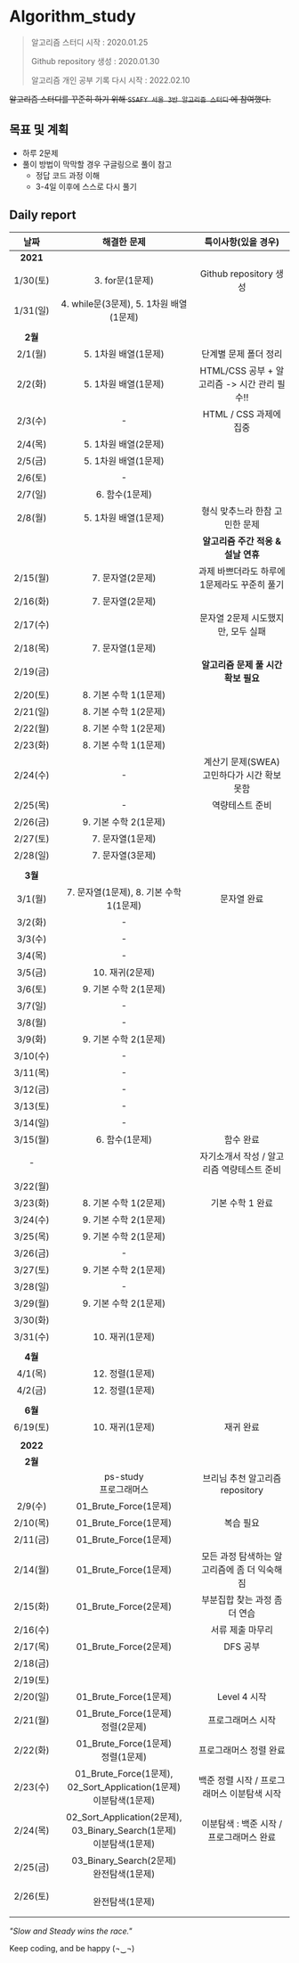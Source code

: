 # Algorithm_study

> 알고리즘 스터디 시작 : 2020.01.25
>
> Github repository 생성 : 2020.01.30
>
> 알고리즘 개인 공부 기록 다시 시작 : 2022.02.10



~~알고리즘 스터디를 꾸준히 하기 위해 `SSAFY 서울 3반 알고리즘 스터디` 에 참여했다.~~



## 목표 및 계획

- 하루 2문제
- 풀이 방법이 막막할 경우 구글링으로 풀이 참고
  - 정답 코드 과정 이해
  - 3-4일 이후에 스스로 다시 풀기




## Daily report

|   날짜   |                         해결한 문제                          |             특이사항(있을 경우)              |
| :------: | :----------------------------------------------------------: | :------------------------------------------: |
| **2021** |                                                              |                                              |
| 1/30(토) |                       3. for문(1문제)                        |            Github repository 생성            |
| 1/31(일) |           4. while문(3문제), 5. 1차원 배열(1문제)            |                                              |
|          |                                                              |                                              |
| **2월**  |                                                              |                                              |
| 2/1(월)  |                     5. 1차원 배열(1문제)                     |            단계별 문제 폴더 정리             |
| 2/2(화)  |                     5. 1차원 배열(1문제)                     | HTML/CSS 공부 + 알고리즘 -> 시간 관리 필수!! |
| 2/3(수)  |                              -                               |            HTML / CSS 과제에 집중            |
| 2/4(목)  |                     5. 1차원 배열(2문제)                     |                                              |
| 2/5(금)  |                     5. 1차원 배열(1문제)                     |                                              |
| 2/6(토)  |                              -                               |                                              |
| 2/7(일)  |                        6. 함수(1문제)                        |                                              |
| 2/8(월)  |                     5. 1차원 배열(1문제)                     |        형식 맞추느라 한참 고민한 문제        |
|          |                                                              |      **알고리즘 주간 적응 & 설날 연휴**      |
| 2/15(월) |                       7. 문자열(2문제)                       | 과제 바쁘더라도 하루에 1문제라도 꾸준히 풀기 |
| 2/16(화) |                       7. 문자열(2문제)                       |                                              |
| 2/17(수) |                                                              |      문자열 2문제 시도했지만, 모두 실패      |
| 2/18(목) |                       7. 문자열(1문제)                       |                                              |
| 2/19(금) |                                                              |     **알고리즘 문제 풀 시간 확보 필요**      |
| 2/20(토) |                    8. 기본 수학 1(1문제)                     |                                              |
| 2/21(일) |                    8. 기본 수학 1(2문제)                     |                                              |
| 2/22(월) |                    8. 기본 수학 1(2문제)                     |                                              |
| 2/23(화) |                    8. 기본 수학 1(1문제)                     |                                              |
| 2/24(수) |                              -                               | 계산기 문제(SWEA) 고민하다가 시간 확보 못함  |
| 2/25(목) |                              -                               |               역량테스트 준비                |
| 2/26(금) |                    9. 기본 수학 2(1문제)                     |                                              |
| 2/27(토) |                       7. 문자열(1문제)                       |                                              |
| 2/28(일) |                       7. 문자열(3문제)                       |                                              |
|          |                                                              |                                              |
| **3월**  |                                                              |                                              |
| 3/1(월)  |           7. 문자열(1문제), 8. 기본 수학 1(1문제)            |                 문자열 완료                  |
| 3/2(화)  |                              -                               |                                              |
| 3/3(수)  |                              -                               |                                              |
| 3/4(목)  |                              -                               |                                              |
| 3/5(금)  |                       10. 재귀(2문제)                        |                                              |
| 3/6(토)  |                    9. 기본 수학 2(1문제)                     |                                              |
| 3/7(일)  |                              -                               |                                              |
| 3/8(월)  |                              -                               |                                              |
| 3/9(화)  |                    9. 기본 수학 2(1문제)                     |                                              |
| 3/10(수) |                              -                               |                                              |
| 3/11(목) |                              -                               |                                              |
| 3/12(금) |                              -                               |                                              |
| 3/13(토) |                              -                               |                                              |
| 3/14(일) |                              -                               |                                              |
| 3/15(월) |                        6. 함수(1문제)                        |                  함수 완료                   |
|    -     |                                                              |  자기소개서 작성 / 알고리즘 역량테스트 준비  |
| 3/22(월) |                                                              |                                              |
| 3/23(화) |                    8. 기본 수학 1(2문제)                     |               기본 수학 1 완료               |
| 3/24(수) |                    9. 기본 수학 2(1문제)                     |                                              |
| 3/25(목) |                    9. 기본 수학 2(1문제)                     |                                              |
| 3/26(금) |                              -                               |                                              |
| 3/27(토) |                    9. 기본 수학 2(1문제)                     |                                              |
| 3/28(일) |                              -                               |                                              |
| 3/29(월) |                    9. 기본 수학 2(1문제)                     |                                              |
| 3/30(화) |                                                              |                                              |
| 3/31(수) |                       10. 재귀(1문제)                        |                                              |
|          |                                                              |                                              |
| **4월**  |                                                              |                                              |
| 4/1(목)  |                       12. 정렬(1문제)                        |                                              |
| 4/2(금)  |                       12. 정렬(1문제)                        |                                              |
|          |                                                              |                                              |
| **6월**  |                                                              |                                              |
| 6/19(토) |                       10. 재귀(1문제)                        |                  재귀 완료                   |
|          |                                                              |                                              |
| **2022** |                                                              |                                              |
| **2월**  |                                                              |                                              |
|          |                  ps-study<br />프로그래머스                  |       브리님 추천 알고리즘 repository        |
| 2/9(수)  |                    01_Brute_Force(1문제)                     |                                              |
| 2/10(목) |                    01_Brute_Force(1문제)                     |                  복습 필요                   |
| 2/11(금) |                    01_Brute_Force(1문제)                     |                                              |
| 2/14(월) |                    01_Brute_Force(1문제)                     | 모든 과정 탐색하는 알고리즘에 좀 더 익숙해짐 |
| 2/15(화) |                    01_Brute_Force(2문제)                     |        부분집합 찾는 과정 좀 더 연습         |
| 2/16(수) |                                                              |               서류 제출 마무리               |
| 2/17(목) |                    01_Brute_Force(2문제)                     |                   DFS 공부                   |
| 2/18(금) |                                                              |                                              |
| 2/19(토) |                                                              |                                              |
| 2/20(일) |                    01_Brute_Force(1문제)                     |                 Level 4 시작                 |
| 2/21(월) |            01_Brute_Force(1문제)<br />정렬(2문제)            |              프로그래머스 시작               |
| 2/22(화) |            01_Brute_Force(1문제)<br />정렬(1문제)            |            프로그래머스 정렬 완료            |
| 2/23(수) | 01_Brute_Force(1문제), 02_Sort_Application(1문제)<br />이분탐색(1문제) | 백준 정렬 시작 / 프로그래머스 이분탐색 시작  |
| 2/24(목) | 02_Sort_Application(2문제), 03_Binary_Search(1문제)<br />이분탐색(1문제) |   이분탐색 : 백준 시작 / 프로그래머스 완료   |
| 2/25(금) |         03_Binary_Search(2문제)<br />완전탐색(1문제)         |                                              |
| 2/26(토) |                    <br />완전탐색(1문제)                     |                                              |
|          |                                                              |                                              |
|          |                                                              |                                              |





*"Slow and Steady wins the race."* 

Keep coding, and be happy (¬‿¬)